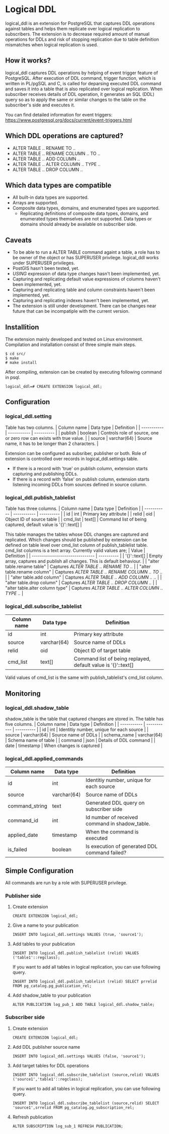 # Logical DDL
logical_ddl is an extension for PostgreSQL that captures DDL operations against tables and helps them replicate over logical replication to subscribers. The extension is to decrease required amount of manual operations for DDLs and risk of stopping replication due to table definition mismatches when logical replication is used.

## How it works?
logical_ddl captures DDL operations by helping of event trigger feature of PostgreSQL. After execution of DDL command, trigger function, which is written in PL/pgSQL and C, is called for deparsing executed DDL command and saves it into a table that is also replicated over logical replication. When subscriber receives details of DDL operation, it generates an SQL (DDL) query so as to apply the same or similar changes to the table on the subscriber's side and executes it.

You can find detailed information for event triggers: https://www.postgresql.org/docs/current/event-triggers.html

## Which DDL operations are captured?
* ALTER TABLE .. RENAME TO ..
* ALTER TABLE .. RENAME COLUMN .. TO ..
* ALTER TABLE .. ADD COLUMN ..
* ALTER TABLE .. ALTER COLUMN .. TYPE ..
* ALTER TABLE .. DROP COLUMN ..

## Which data types are compatible
* All built-in data types are supported.
* Arrays are supported.
* Composite data types, domains, and enumerated types are supported.
    * Replicating definitions of composite data types, domains, and enumerated types themselves are not supported. Data types or domains should already be available on subscriber side.

## Caveats
* To be able to run a ALTER TABLE command againt a table, a role has to be owner of the object or has SUPERUSER privilege. logical_ddl works under SUPERUSER privileges.
* PostGIS hasn't been tested, yet.
* *USING* expression of data type changes hasn't been implemented, yet.
* Capturing and replicating default value expressions of columns haven't been implemented, yet.
* Capturing and replicating table and column constraints haven't been implemented, yet.
* Capturing and replicating indexes haven't been implemented, yet.
* The extension is still under development. There can be changes near future that can be incompatiple with the current version.

## Installition
The extension mainly developed and tested on Linux environment. Compilation and installation consist of three simple main steps.

```
$ cd src/
$ make
# make install
```

After compiling, extension can be created by executing following command in psql.
```
logical_ddl=# CREATE EXTENSION logical_ddl;
```

## Configuration
### logical_ddl.setting
Table has two columns.
| Column name | Data type   | Definition |
| ----------- | ----------- | ---------- |
| publish     | boolean     | Controls role of source, one or zero row can exists with true value. |
| source      | varchar(64) | Source name, it has to be longer than 2 characters.                  |

Extension can be configured as subsriber, publisher or both. Role of extension is controlled over records in logical_ddl.settings table.
* If there is a record with 'true' on publish column, extension starts capturing and publishing DDLs.
* If there is a record with 'false' on publish column, extension starts listening incoming DDLs from sources defined in source column.

### logical_ddl.publish_tablelist
Table has three columns.
| Column name | Data type   | Definition |
| ----------- | ----------- | ---------- |
| id          | int         | Primary key attribute |
| relid       | oid         | Object ID of source table |
| cmd_list    | text[]      | Command list of being captured, default value is '{}'::text[] |

This table manages the tables whose DDL changes are captured and replicated. Which changes should be published by extension can be defined on table level over cmd_list column of publish_tablelist table. cmd_list columns is a text array. Currently valid values are;
| Value                           | Definition |
| ------------------------------- | ---------- |
| '{}'::text[]                    | Empty array, captures and publish all changes. This is default behaviour. |
| "alter table.rename table"      | Captures *ALTER TABLE .. RENAME TO ..* |
| "alter table.rename column"     | Captures *ALTER TABLE .. RENAME COLUMN .. TO ..* |
| "alter table.add column"        | Captures *ALTER TABLE .. ADD COLUMN .. ..* |
| "alter table.drop column"       | Captures *ALTER TABLE .. DROP COLUMN ..* |
| "alter table.alter column type" | Captures *ALTER TABLE .. ALTER COLUMN .. TYPE ..* |

### logical_ddl.subscribe_tablelist
| Column name | Data type   | Definition |
| ----------- | ----------- | ---------- |
| id          | int         | Primary key attribute |
| source      | varchar(64) | Source name of DDLs |
| relid       | oid         | Object ID of target table |
| cmd_list    | text[]      | Command list of being replayed, default value is '{}'::text[] |

Valid values of cmd_list is the same with publish_tablelist's cmd_list column.

## Monitoring
### logical_ddl.shadow_table
shadow_table is the table that captured changes are stored in. The table has five columns.
| Column name | Data type   | Definition |
| ----------- | ----------- | ---------- |
| id          | int         | Identitiy number, unique for each source |
| source      | varchar(64) | Source name of DDLs |
| schema_name | varchar(64) | Schema name of table |
| command     | json        | Details of DDL command |
| date        | timestamp   | When changes is captured |

### logical_ddl.applied_commands
| Column name    | Data type   | Definition |
| -------------- | ----------- | ---------- |
| id             | int         | Identitiy number, unique for each source |
| source         | varchar(64) | Source name of DDLs |
| command_string | text        | Generated DDL query on subscriber side |
| command_id     | int         | Id number of received command in shadow_table. |
| applied_date   | timestamp   | When the command is executed |
| is_failed      | boolean     | Is execution of generated DDL command failed? |

## Simple Configuration
All commands are run by a role with SUPERUSER privilege.
### Publisher side
1. Create extension

    `CREATE EXTENSION logical_ddl;`

1. Give a name to your publication

    `INSERT INTO logical_ddl.settings VALUES (true, 'source1');`

1. Add tables to your publication

    `INSERT INTO logical_ddl.publish_tablelist (relid) VALUES ('table1'::regclass);`

    If you want to add all tables in logical replication, you can use following query.

    `INSERT INTO logical_ddl.publish_tablelist (relid) SELECT prrelid FROM pg_catalog.pg_publication_rel;`

1. Add shadow_table to your publication

    `ALTER PUBLICATION log_pub_1 ADD TABLE logical_ddl.shadow_table;`
    
### Subscriber side
1. Create extension

    `CREATE EXTENSION logical_ddl;`

1. Add DDL publisher source name

    `INSERT INTO logical_ddl.settings VALUES (false, 'source1');`

1. Add target tables for DDL operations

    `INSERT INTO logical_ddl.subscribe_tablelist (source,relid) VALUES ('source1','table1'::regclass);`

    If you want to add all tables in logical replication, you can use following query.

    `INSERT INTO logical_ddl.subscribe_tablelist (source,relid) SELECT 'source1',srrelid FROM pg_catalog.pg_subscription_rel;`

1. Refresh publication

    `ALTER SUBSCRIPTION log_sub_1 REFRESH PUBLICATION;`
